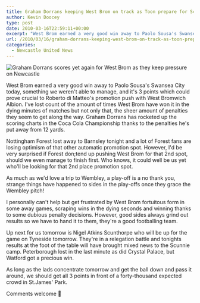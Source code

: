 ```yaml
---
title: Graham Dorrans keeping West Brom on track as Toon prepare for Scunnie scuffle
author: Kevin Doocey
type: post
date: 2010-03-16T22:59:11+00:00
excerpt: "West Brom earned a very good win away to Paolo Sousa's Swansea City today, something we weren't able to manage, and it's 3 points which could prove crucial to Roberto di Matteo's promotion push with West Bromwich Albion. I've lost count of the amount of times West Brom have won it in the dying minutes of matches but not only that.."
url: /2010/03/16/graham-dorrans-keeping-west-brom-on-track-as-toon-prepare-for-scunnie-scuffle/
categories:
  - Newcastle United News
---
```


![Graham Dorrans scores yet again for West Brom as they keep pressure on Newcastle](https://i.dailymail.co.uk/i/pix/2009/12/14/article-0-05D42D7B000005DC-767_468x286.jpg)

West Brom earned a very good win away to Paolo Sousa's Swansea City today, something we weren't able to manage, and it's 3 points which could prove crucial to Roberto di Matteo's promotion push with West Bromwich Albion. I've lost count of the amount of times West Brom have won it in the dying minutes of matches but not only that, the sheer amount of penalties they seem to get along the way. Graham Dorrans has rocketed up the scoring charts in the Coca Cola Championship thanks to the penalties he's put away from 12 yards.

Nottingham Forest lost away to Barnsley tonight and a lot of Forest fans are losing optimism of that other automatic promotion spot. However, I'd be very surprised if Forest don;tend up pushing West Brom for that 2nd spot, should we even manage to finish first. Who knows, it could well be us yet who'll be looking for that 2nd place promotion spot.

As much as we'd love a trip to Wembley, a play-off is a no thank you, strange things have happened to sides in the play-offs once they grace the Wembley pitch!

I personally can't help but get frustrated by West Brom fortuitous form in some away games, scraping wins in the dying seconds and winning thanks to some dubious penalty decisions. However, good sides always grind out results so we have to hand it to them, they're a good footballing team.

Up next for us tomorrow is Nigel Atkins Scunthorpe who will be up for the game on Tyneside tomorrow. They're in a relegation battle and tonights results at the foot of the table will have brought mixed news to the Scunnie camp. Peterborough lost in the last minute as did Crystal Palace, but Watford got a precious win.

As long as the lads concentrate tomorrow and get the ball down and pass it around, we should get all 3 points in front of a forty-thousand expected crowd in St.James' Park.

Comments welcome 🙂
